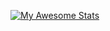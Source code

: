 [![My Awesome Stats](https://awesome-github-stats.azurewebsites.net/user-stats/Aletia88)](https://git.io/awesome-stats-card)
